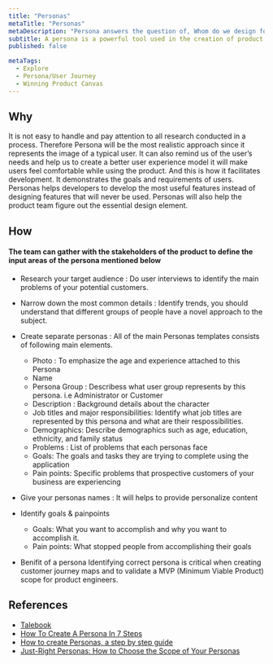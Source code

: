 ```yaml
---
title: "Personas"
metaTitle: "Personas"
metaDescription: "Persona answers the question of, Whom do we design for. It's a powerful tool in the creation of product functions, and it represents all the users. It can be considered as the typical user behavior of all potential users."
subtitle: A persona is a powerful tool used in the creation of product functions and it represents all the users.
published: false

metaTags:
  - Explore
  - Persona/User Journey
  - Winning Product Canvas
---
```



## Why
It is not easy to handle and pay attention to all research conducted in a process. Therefore Persona will be the most realistic approach since it represents the image of a typical user. It can also remind us of the user’s needs and help us to create a better user experience model it will make users feel comfortable while using the product. And this is how it facilitates development. It demonstrates the goals and requirements of users. Personas helps developers to develop the most useful features instead of designing features that will never be used. Personas will also help the product team figure out the essential design element.

## How

#### The team can gather with the stakeholders of the product to define the input areas of the persona mentioned below

- Research your target audience :
  Do user interviews to identify the main problems of your potential customers.

- Narrow down the most common details :
  Identify trends, you should understand that different groups of people have a novel approach to the subject.

- Create separate personas :
  All of the main Personas templates consists of following main elements.
  - Photo : To emphasize the age and experience attached to this Persona
  - Name 
  - Persona Group : Describess what user group represents by this persona. i.e Administrator or Customer
  - Description :  Background details about the character
  - Job titles and major responsibilities: Identify what job titles are represented by this persona and what are their respossibilities.
  - Demographics: Describe demographics such as age, education, ethnicity, and family status
  - Problems : List of problems that each personas face
  - Goals: The goals and tasks they are trying to complete using the application
  - Pain points: Specific problems that prospective customers of your business are experiencing

- Give your personas names :
  It will helps to provide personalize content 

- Identify goals & painpoints

  - Goals: What you want to accomplish and why you want to accomplish it.
  - Pain points: What stopped people from accomplishing their goals

- Benifit of a persona
  Identifying correct persona is critical when creating customer journey maps and to validate a MVP (Minimum Viable Product) scope for product engineers.

## References

- [Talebook](https://talebook.io/)
- [How To Create A Persona In 7 Steps](https://uxpressia.com/blog/how-to-create-persona-guide-examples)
- [How to create Personas, a step by step guide](https://uxplanet.org/how-to-create-personas-step-by-step-guide-303d7b0d81b4)
- [Just-Right Personas: How to Choose the Scope of Your Personas](https://www.nngroup.com/articles/persona-scope/)
